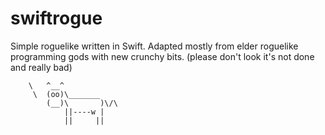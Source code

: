 # swiftrogue

Simple roguelike written in Swift. Adapted mostly from elder roguelike programming gods with new crunchy bits. (please don't look it's not
done and really bad)

        \   ^__^
         \  (oo)\_______
            (__)\       )\/\
                ||----w |
                ||     ||
